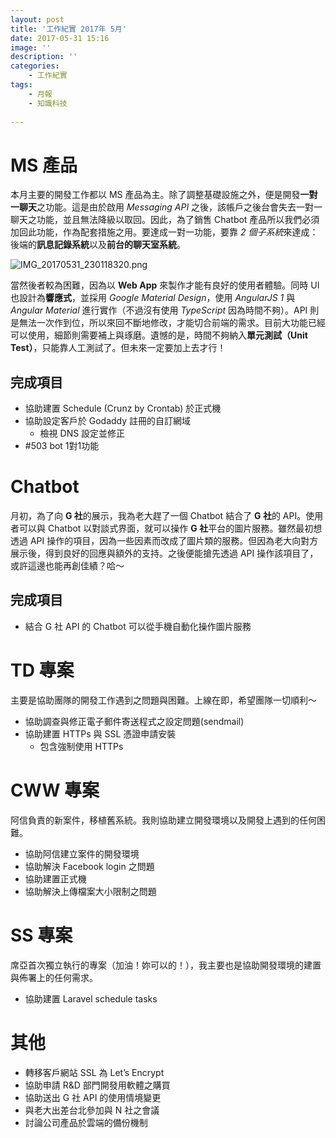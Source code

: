 ```yaml
---
layout: post
title: '工作紀實 2017年 5月'
date: 2017-05-31 15:16
image: ''
description: ''
categories:
    - 工作紀實
tags:
    - 月報
    - 知識科技
 
---
```

# MS 產品

本月主要的開發工作都以 MS 產品為主。除了調整基礎設施之外，便是開發**一對一聊天**之功能。這是由於啟用 *Messaging API* 之後，該帳戶之後台會失去一對一聊天之功能，並且無法降級以取回。因此，為了銷售 Chatbot 產品所以我們必須加回此功能，作為配套措施之用。要達成一對一功能，要靠 *2 個子系統*來達成：後端的**訊息記錄系統**以及**前台的聊天室系統**。

 <img class="center" src="http://user-image.logdown.io/user/5845/blog/5862/post/1903283/b5az0E0URaUMT1AjQv0Q_IMG_20170531_230118320.png" alt="IMG_20170531_230118320.png">

當然後者較為困難，因為以 **Web App** 來製作才能有良好的使用者體驗。同時 UI 也設計為**響應式**，並採用 *Google Material Design*，使用 *AngularJS 1* 與 *Angular Material* 進行實作（不過沒有使用 *TypeScript* 因為時間不夠）。API 則是無法一次作到位，所以來回不斷地修改，才能切合前端的需求。目前大功能已經可以使用，細節則需要補上與琢磨。遺憾的是，時間不夠納入**單元測試（Unit Test）**，只能靠人工測試了。但未來一定要加上去才行！


## 完成項目 

* 協助建置 Schedule (Crunz by Crontab) 於正式機
* 協助設定客戶於 Godaddy 註冊的自訂網域
    + 檢視 DNS 設定並修正
* #503 bot 1對1功能
 
# Chatbot

月初，為了向 **G 社**的展示，我為老大趕了一個 Chatbot 結合了 **G 社**的 API。使用者可以與 Chatbot 以對談式界面，就可以操作 **G 社**平台的圖片服務。雖然最初想透過 API 操作的項目，因為一些因素而改成了圖片類的服務。但因為老大向對方展示後，得到良好的回應與額外的支持。之後便能搶先透過 API 操作該項目了，或許這邊也能再創佳績？哈～

## 完成項目

* 結合 G 社 API 的 Chatbot 可以從手機自動化操作圖片服務
 
# TD 專案
 
主要是協助團隊的開發工作遇到之問題與困難。上線在即，希望團隊一切順利～ 
 
* 協助調查與修正電子郵件寄送程式之設定問題(sendmail)
* 協助建置 HTTPs 與 SSL 憑證申請安裝
    * 包含強制使用 HTTPs
 
# CWW 專案

阿信負責的新案件，移植舊系統。我則協助建立開發環境以及開發上遇到的任何困難。
 
* 協助阿信建立案件的開發環境
* 協助解決 Facebook login 之問題
* 協助建置正式機
* 協助解決上傳檔案大小限制之問題
 
# SS 專案

席亞首次獨立執行的專案（加油！妳可以的！），我主要也是協助開發環境的建置與佈署上的任何需求。
 
* 協助建置 Laravel schedule tasks
 
# 其他
 
* 轉移客戶網站 SSL 為 Let’s Encrypt
* 協助申請 R&D 部門開發用軟體之購買
* 協助送出 G 社 API 的使用情境變更
* 與老大出差台北參加與 N 社之會議
* 討論公司產品於雲端的備份機制
